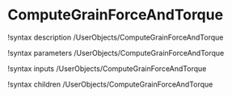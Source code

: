<!-- MOOSE Documentation Stub: Remove this when content is added. -->

# ComputeGrainForceAndTorque
!syntax description /UserObjects/ComputeGrainForceAndTorque

!syntax parameters /UserObjects/ComputeGrainForceAndTorque

!syntax inputs /UserObjects/ComputeGrainForceAndTorque

!syntax children /UserObjects/ComputeGrainForceAndTorque
